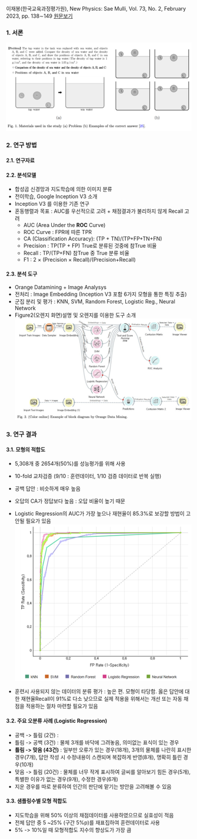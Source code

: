 이재봉(한국교육과정평가원), New Physics: Sae Mulli, Vol. 73, No. 2, February 2023, pp. 138∼149
[원문보기](attachments/npsm.73.138.pdf)
### 1. 서론
![](attachments/Pasted%20image%2020240326180742.png)

### 2. 연구 방법
#### 2.1. 연구자료

#### 2.2. 분석모델
* 합성곱 신경망과 지도학습에 의한 이미지 분류
* 전이학습, Google Inception V3 소개
* Inception V3 를 이용한 기존 연구
* 혼동행렬과 목표 : AUC를 우선적으로 고려 + 채점결과가 불리하지 않게 Recall 고려
	* AUC (Area Under the **ROC** Curve)
	* ROC Curve : FPR에 따른 TPR
	* CA (Classification Accuracy): (TP + TN)/(TP+FP+TN+FN)
	* Precision : TP(TP + FP) True로 분류된 것중에 참True 비율
	* Recall : TP/(TP+FN) 참True 중 True 분류 비율
	* F1 : 2 $\times$ (Precision $\times$ Recall)/(Precision+Recall)
#### 2.3. 분석 도구
* Orange Datamining + Image Analysys
* 전처리 : Image Embedding (Inception V3 포함 6가지 모형을 통한 특징 추출)
* 군집 분리 및 평가 : KNN, SVM, Random Forest, Logistic Reg., Neural Network
* Figure2(오렌지 화면)설명 및 오렌지를 이용한 도구 소개
  ![](attachments/Pasted%20image%2020240326180831.png)

### 3. 연구 결과
#### 3.1. 모형의 적합도
* 5,308개 중 2654개(50%)를 성능평가를 위해 사용
* 10-fold 교차검증 (9/10 : 훈련데이터, 1/10 검증 데이터로 반복 실행)
* 공백 답안 : 비슷하게 매우 높음
* 오답의 CA가 정답보다 높음 : 오답 비율이 높기 때문
* Logistic Regression의 AUC가 가장 높으나 재현율이 85.3%로 보강할 방법이 고안될 필요가 있음
  ![](attachments/Pasted%20image%2020240326194057.png)

* 훈련시 사용되지 않는 데이터의 분류 평가 : 높은 편. 모형이 타당함. 옳은 답안에 대한 재현율Recall이 91%로 다소 낮으므로 실제 적용을 위해서는 개선 또는 자동 채점을 적용하는 절차 마련할 필요가 있음
#### 3.2. 주요 오분류 사례 (Logistic Regression)
* 공백 -> 틀림 (2건) : 
* 틀림 -> 공백 (3건) : 물체 3개를 바닥에 그려놓음, 의미없는 표식이 있는 경우
* **틀림 -> 맞음 (43건)** : 일부만 오류가 있는 경우(18개), 3개의 물체를 나란히 표시한 경우(7개), 답안 작성 시 수정내용이 스캔되며 복잡하게 반영(8개), 명확히 틀린 경우(10개)
* 맞음 -> 틀림 (20건) : 물체를 너무 작게 표시하여 글씨를 알아보기 힘든 경우(5개), 특별한 이유가 없는 경우(9개), 수정한 경우(6개)
* 지운 경우를 따로 분류하여 인간의 판단에 맡기는 방안을 고려해볼 수 있음
#### 3.3. 샘플링수별 모형 적합도
* 지도학습을 위해 50% 이상의 채점데이터를 사용하였으므로 실효성이 적음
* 전체 답안 중 5 ~25% (구간 5%p)를 재표집하여 훈련데이터로 사용
* 5% -> 10%일 때 모형적합도 지수의 향상도가 가장 큼
